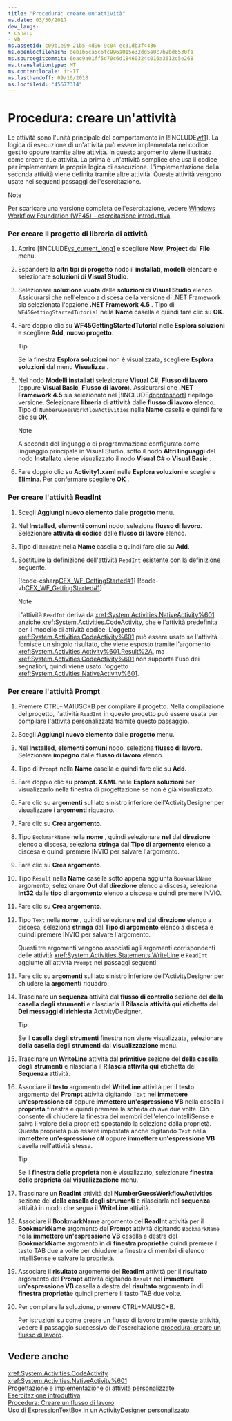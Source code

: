 ```yaml
---
title: "Procedura: creare un'attività"
ms.date: 03/30/2017
dev_langs:
- csharp
- vb
ms.assetid: c09b1e99-21b5-4d96-9c04-ec31db3f4436
ms.openlocfilehash: deb1b6ca5c6fc996a015e32dd5e0c7b9bd6530fa
ms.sourcegitcommit: 6eac9a01ff5d70c6d18460324c016a3612c5e268
ms.translationtype: MT
ms.contentlocale: it-IT
ms.lasthandoff: 09/16/2018
ms.locfileid: "45677314"
---
```

# <a name="how-to-create-an-activity"></a>Procedura: creare un'attività
Le attività sono l'unità principale del comportamento in [!INCLUDE[wf1](../../../includes/wf1-md.md)]. La logica di esecuzione di un'attività può essere implementata nel codice gestito oppure tramite altre attività. In questo argomento viene illustrato come creare due attività. La prima è un'attività semplice che usa il codice per implementare la propria logica di esecuzione. L'implementazione della seconda attività viene definita tramite altre attività. Queste attività vengono usate nei seguenti passaggi dell'esercitazione.  
  
> [!NOTE]
>  Per scaricare una versione completa dell'esercitazione, vedere [Windows Workflow Foundation (WF45) - esercitazione introduttiva](https://go.microsoft.com/fwlink/?LinkID=248976).  
  
### <a name="to-create-the-activity-library-project"></a>Per creare il progetto di libreria di attività  
  
1.  Aprire [!INCLUDE[vs_current_long](../../../includes/vs-current-long-md.md)] e scegliere **New**, **Project** dal **File** menu.  
  
2.  Espandere la **altri tipi di progetto** nodo il **installati**, **modelli** elencare e selezionare **soluzioni di Visual Studio**.  
  
3.  Selezionare **soluzione vuota** dalle **soluzioni di Visual Studio** elenco. Assicurarsi che nell'elenco a discesa della versione di .NET Framework sia selezionata l'opzione **.NET Framework 4.5** . Tipo di `WF45GettingStartedTutorial` nella **Name** casella e quindi fare clic su **OK**.  
  
4.  Fare doppio clic su **WF45GettingStartedTutorial** nelle **Esplora soluzioni** e scegliere **Add**, **nuovo progetto**.  
  
    > [!TIP]
    >  Se la finestra **Esplora soluzioni** non è visualizzata, scegliere **Esplora soluzioni** dal menu **Visualizza** .  
  
5.  Nel nodo **Modelli installati** selezionare **Visual C#**, **Flusso di lavoro** (oppure **Visual Basic**, **Flusso di lavoro**). Assicurarsi che **.NET Framework 4.5** sia selezionato nel [!INCLUDE[dnprdnshort](../../../includes/dnprdnshort-md.md)] riepilogo versione. Selezionare **libreria di attività** dalle **flusso di lavoro** elenco. Tipo di `NumberGuessWorkflowActivities` nella **Name** casella e quindi fare clic su **OK**.  
  
    > [!NOTE]
    >  A seconda del linguaggio di programmazione configurato come linguaggio principale in Visual Studio, sotto il nodo **Altri linguaggi** del nodo **Installato** viene visualizzato il nodo **Visual C#** o **Visual Basic** .  
  
6.  Fare doppio clic su **Activity1.xaml** nelle **Esplora soluzioni** e scegliere **Elimina**. Per confermare scegliere **OK** .  
  
### <a name="to-create-the-readint-activity"></a>Per creare l'attività ReadInt  
  
1.  Scegli **Aggiungi nuovo elemento** dalle **progetto** menu.  
  
2.  Nel **Installed**, **elementi comuni** nodo, seleziona **flusso di lavoro**. Selezionare **attività di codice** dalle **flusso di lavoro** elenco.  
  
3.  Tipo di `ReadInt` nella **Name** casella e quindi fare clic su **Add**.  
  
4.  Sostituire la definizione dell'attività `ReadInt` esistente con la definizione seguente.  
  
     [!code-csharp[CFX_WF_GettingStarted#1](../../../samples/snippets/csharp/VS_Snippets_CFX/cfx_wf_gettingstarted/cs/readint.cs#1)]
     [!code-vb[CFX_WF_GettingStarted#1](../../../samples/snippets/visualbasic/VS_Snippets_CFX/cfx_wf_gettingstarted/vb/readint.vb#1)]  
  
    > [!NOTE]
    >  L'attività `ReadInt` deriva da <xref:System.Activities.NativeActivity%601> anziché <xref:System.Activities.CodeActivity>, che è l'attività predefinita per il modello di attività codice. L'oggetto <xref:System.Activities.CodeActivity%601> può essere usato se l'attività fornisce un singolo risultato, che viene esposto tramite l'argomento <xref:System.Activities.Activity%601.Result%2A>, ma <xref:System.Activities.CodeActivity%601> non supporta l'uso dei segnalibri, quindi viene usato l'oggetto <xref:System.Activities.NativeActivity%601>.  
  
### <a name="to-create-the-prompt-activity"></a>Per creare l'attività Prompt  
  
1.  Premere CTRL+MAIUSC+B per compilare il progetto. Nella compilazione del progetto, l'attività `ReadInt` in questo progetto può essere usata per compilare l'attività personalizzata tramite questo passaggio.  
  
2.  Scegli **Aggiungi nuovo elemento** dalle **progetto** menu.  
  
3.  Nel **Installed**, **elementi comuni** nodo, seleziona **flusso di lavoro**. Selezionare **impegno** dalle **flusso di lavoro** elenco.  
  
4.  Tipo di `Prompt` nella **Name** casella e quindi fare clic su **Add**.  
  
5.  Fare doppio clic su **prompt. XAML** nelle **Esplora soluzioni** per visualizzarlo nella finestra di progettazione se non è già visualizzato.  
  
6.  Fare clic su **argomenti** sul lato sinistro inferiore dell'ActivityDesigner per visualizzare i **argomenti** riquadro.  
  
7.  Fare clic su **Crea argomento**.  
  
8.  Tipo `BookmarkName` nella **nome** , quindi selezionare **nel** dal **direzione** elenco a discesa, seleziona **stringa** dal **Tipo di argomento** elenco a discesa e quindi premere INVIO per salvare l'argomento.  
  
9. Fare clic su **Crea argomento**.  
  
10. Tipo `Result` nella **Name** casella sotto appena aggiunta `BookmarkName` argomento, selezionare **Out** dal **direzione** elenco a discesa, seleziona **Int32** dalle **tipo di argomento** elenco a discesa e quindi premere INVIO.  
  
11. Fare clic su **Crea argomento**.  
  
12. Tipo `Text` nella **nome** , quindi selezionare **nel** dal **direzione** elenco a discesa, seleziona **stringa** dal **Tipo di argomento** elenco a discesa e quindi premere INVIO per salvare l'argomento.  
  
     Questi tre argomenti vengono associati agli argomenti corrispondenti delle attività <xref:System.Activities.Statements.WriteLine> e `ReadInt` aggiunte all'attività `Prompt` nei passaggi seguenti.  
  
13. Fare clic su **argomenti** sul lato sinistro inferiore dell'ActivityDesigner per chiudere la **argomenti** riquadro.  
  
14. Trascinare un **sequenza** attività dal **flusso di controllo** sezione del **della casella degli strumenti** e rilasciarla il **Rilascia attività qui** etichetta del **Dei messaggi di richiesta** ActivityDesigner.  
  
    > [!TIP]
    >  Se il **casella degli strumenti** finestra non viene visualizzata, selezionare **della casella degli strumenti** dal **visualizzazione** menu.  
  
15. Trascinare un **WriteLine** attività dal **primitive** sezione del **della casella degli strumenti** e rilasciarla il **Rilascia attività qui** etichetta del **Sequenza** attività.  
  
16. Associare il **testo** argomento del **WriteLine** attività per il **testo** argomento del **Prompt** attività digitando `Text` nel **immettere un'espressione c#** oppure **immettere un'espressione VB** nella casella il **proprietà** finestra e quindi premere la scheda chiave due volte. Ciò consente di chiudere la finestra dei membri dell'elenco IntelliSense e salva il valore della proprietà spostando la selezione dalla proprietà. Questa proprietà può essere impostata anche digitando `Text` nella **immettere un'espressione c#** oppure **immettere un'espressione VB** casella nell'attività stessa.  
  
    > [!TIP]
    >  Se il **finestra delle proprietà** non è visualizzato, selezionare **finestra delle proprietà** dal **visualizzazione** menu.  
  
17. Trascinare un **ReadInt** attività dal **NumberGuessWorkflowActivities** sezione del **della casella degli strumenti** e rilasciarla nel **sequenza** attività in modo che segua il **WriteLine** attività.  
  
18. Associare il **BookmarkName** argomento del **ReadInt** attività per il **BookmarkName** argomento del **Prompt** attività digitando `BookmarkName` nella **immettere un'espressione VB** casella a destra del **BookmarkName** argomento in di **finestra proprietà**e quindi premere il tasto TAB due a volte per chiudere la finestra di membri di elenco IntelliSense e salvare la proprietà.  
  
19. Associare il **risultato** argomento del **ReadInt** attività per il **risultato** argomento del **Prompt** attività digitando `Result` nel **immettere un'espressione VB** casella a destra del **risultato** argomento in di **finestra proprietà**e quindi premere il tasto TAB due volte.  
  
20. Per compilare la soluzione, premere CTRL+MAIUSC+B.  
  
     Per istruzioni su come creare un flusso di lavoro tramite queste attività, vedere il passaggio successivo dell'esercitazione [procedura: creare un flusso di lavoro](../../../docs/framework/windows-workflow-foundation/how-to-create-a-workflow.md).  
  
## <a name="see-also"></a>Vedere anche  
 <xref:System.Activities.CodeActivity>  
 <xref:System.Activities.NativeActivity%601>  
 [Progettazione e implementazione di attività personalizzate](../../../docs/framework/windows-workflow-foundation/designing-and-implementing-custom-activities.md)  
 [Esercitazione introduttiva](../../../docs/framework/windows-workflow-foundation/getting-started-tutorial.md)  
 [Procedura: Creare un flusso di lavoro](../../../docs/framework/windows-workflow-foundation/how-to-create-a-workflow.md)  
 [Uso di ExpressionTextBox in un ActivityDesigner personalizzato](../../../docs/framework/windows-workflow-foundation/samples/using-the-expressiontextbox-in-a-custom-activity-designer.md)
